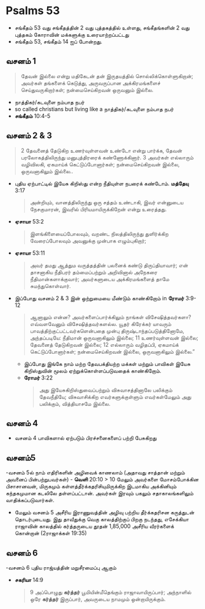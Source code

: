 # Psalms 53
- சங்கீதம் 53 வது சங்கீதத்தின் 2 வது புத்தகத்தில் உள்ளது, சங்கீதங்களின் 2 வது புத்தகம் கோராவின் மக்களுக்கு உரையாற்றப்பட்டது
- சங்கீதம் 53, சங்கீதம் 14 ஐப் போன்றது.
## வசனம் 1
> தேவன் இல்லை என்று மதிகேடன் தன் இருதயத்தில் சொல்லிக்கொள்ளுகிறான்; அவர்கள் தங்களைக் கெடுத்து, அருவருப்பான அக்கிரமங்களைச் செய்துவருகிறார்கள்; நன்மைசெய்கிறவன் ஒருவனும் இல்லை.
- நாத்திகர்/கடவுளை நம்பாத நபர்
- so called christians but living like a நாத்திகர்/கடவுளை நம்பாத நபர்
- **சங்கீதம்** 10:4-5
##  வசனம் 2 & 3
> 2 தேவனைத் தேடுகிற உணர்வுள்ளவன் உண்டோ என்று பார்க்க, தேவன் பரலோகத்திலிருந்து மனுபுத்திரரைக் கண்ணோக்கினார்.
> 3 அவர்கள் எல்லாரும் வழிவிலகி, ஏகமாய்க் கெட்டுப்போனார்கள்; நன்மைசெய்கிறவன் இல்லை, ஒருவனாகிலும் இல்லை..
-  புதிய ஏற்பாட்டில் இயேசு கிறிஸ்து என்ற நீதியுள்ள நபரைக் கண்டோம். **மத்தேயு** 3:17
    > அன்றியும், வானத்திலிருந்து ஒரு சத்தம் உண்டாகி, இவர் என்னுடைய நேசகுமாரன், இவரில் பிரியமாயிருக்கிறேன் என்று உரைத்தது.
 - **ஏசாயா** 53:2
	 > இளங்கிளையைப்போலவும், வறண்ட நிலத்திலிருந்து துளிர்க்கிற வேரைப்போலவும் அவனுக்கு முன்பாக எழும்புகிறார்;  
- **ஏசாயா** 53:11
	> அவர் தமது ஆத்தும வருத்தத்தின் பலனைக் கண்டு திருப்தியாவார்; என் தாசனாகிய நீதிபரர் தம்மைப்பற்றும் அறிவினால் அநேகரை நீதிமான்களாக்குவார்; அவர்களுடைய அக்கிரமங்களைத் தாமே சுமந்துகொள்வார்.
- இப்போது வசனம் 2 & 3 இன் ஒற்றுமையை மீண்டும் காண்கிறோம் in ****ரோமர்**** 3:9-12
     >  ஆனாலும் என்ன? அவர்களைப்பார்க்கிலும் நாங்கள் விசேஷித்தவர்களா? எவ்வளவேனும் விசேஷித்தவர்களல்ல. யூதர் கிரேக்கர் யாவரும் பாவத்திற்குட்பட்டவர்களென்பதை முன்பு திருஷ்டாந்தப்படுத்தினோமே, அந்தப்படியே: நீதிமான் ஒருவனாகிலும் இல்லை; 11 உணர்வுள்ளவன் இல்லை; தேவனைத் தேடுகிறவன் இல்லை; 12 எல்லாரும் வழிதப்பி, ஏகமாய்க் கெட்டுப்போனார்கள்; நன்மைசெய்கிறவன் இல்லை, ஒருவனாகிலும் இல்லை.”
     - இப்போது இங்கே நாம் மற்ற தேவபக்தியற்ற மக்கள் மற்றும் பாவிகள் இயேசு கிறிஸ்துவின் மூலம் ஏற்றுக்கொள்ளப்படுவதைக் காண்கிறோம். 
     - ****ரோமர்**** 3:22
	     > அது இயேசுகிறிஸ்துவைப்பற்றும் விசுவாசத்தினாலே பலிக்கும் தேவநீதியே; விசுவாசிக்கிற எவர்களுக்குள்ளும் எவர்கள்மேலும் அது பலிக்கும், வித்தியாசமே இல்லை.
## வசனம் 4
- வசனம் 4 பாவிகளால் ஏற்படும் பிரச்சனைகளைப் பற்றி பேசுகிறது
## வசனம்5
-வசனம் 5ல் நாம் எதிரிகளின் அழிவைக் காணலாம் (அதாவது சாத்தான் மற்றும் அவனைப் பின்பற்றுபவர்கள்)
	- ****வெளி**** 20:10
		> 10 மேலும் அவர்களை மோசம்போக்கின பிசாசானவன், மிருகமும் கள்ளத்தீர்க்கதரிசியுமிருக்கிற இடமாகிய அக்கினியும் கந்தகமுமான கடலிலே தள்ளப்பட்டான். அவர்கள் இரவும் பகலும் சதாகாலங்களிலும் வாதிக்கப்படுவார்கள்.
		
-   மேலும் வசனம் 5 அசீரிய இராணுவத்தின் அழிவு பற்றிய தீர்க்கதரிசன கருத்துடன் தொடர்புடையது. இது தாவீதுக்கு வெகு காலத்திற்குப் பிறகு நடந்தது, எசேக்கியா ராஜாவின் காலத்தில் கர்த்தருடைய தூதன் 1,85,000 அசீரிய வீரர்களைக் கொன்றான் (2ராஜாக்கள் 19:35)
## வசனம் 6
-வசனம் 6 புதிய ராஜ்யத்தின் மறுசீரமைப்பு ஆகும்
- **சகரியா** 14:9
	> 9 அப்பொழுது  **கர்த்தர்**  பூமியின்மீதெங்கும் ராஜாவாயிருப்பார்; அந்நாளில் ஒரே  **கர்த்தர்**  இருப்பார், அவருடைய நாமமும் ஒன்றாயிருக்கும்.
